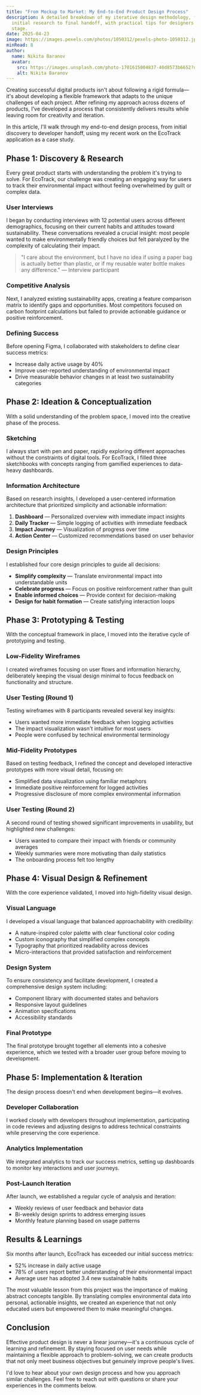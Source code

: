 ```yaml
---
title: "From Mockup to Market: My End-to-End Product Design Process"
description: A detailed breakdown of my iterative design methodology, from
  initial research to final handoff, with practical tips for designers at every
  stage.
date: 2025-04-23
image: https://images.pexels.com/photos/1050312/pexels-photo-1050312.jpeg?auto=compress&cs=tinysrgb&w=1260&h=750&dpr=1
minRead: 8
author:
  name: Nikita Baranov
  avatar:
    src: https://images.unsplash.com/photo-1701615004837-40d8573b6652?q=80&w=1480&auto=format&fit=crop&ixlib=rb-4.0.3&ixid=M3wxMjA3fDB8MHxwaG90by1wYWdlfHx8fGVufDB8fHx8fA%3D%3D
    alt: Nikita Baranov
---
```


Creating successful digital products isn't about following a rigid formula—it's about developing a flexible framework that adapts to the unique challenges of each project. After refining my approach across dozens of products, I've developed a process that consistently delivers results while leaving room for creativity and iteration.

In this article, I'll walk through my end-to-end design process, from initial discovery to developer handoff, using my recent work on the EcoTrack application as a case study.

## Phase 1: Discovery & Research

Every great product starts with understanding the problem it's trying to solve. For EcoTrack, our challenge was creating an engaging way for users to track their environmental impact without feeling overwhelmed by guilt or complex data.

### User Interviews

I began by conducting interviews with 12 potential users across different demographics, focusing on their current habits and attitudes toward sustainability. These conversations revealed a crucial insight: most people wanted to make environmentally friendly choices but felt paralyzed by the complexity of calculating their impact.

> "I care about the environment, but I have no idea if using a paper bag is actually better than plastic, or if my reusable water bottle makes any difference." — Interview participant

### Competitive Analysis

Next, I analyzed existing sustainability apps, creating a feature comparison matrix to identify gaps and opportunities. Most competitors focused on carbon footprint calculations but failed to provide actionable guidance or positive reinforcement.

### Defining Success

Before opening Figma, I collaborated with stakeholders to define clear success metrics:

- Increase daily active usage by 40%
- Improve user-reported understanding of environmental impact
- Drive measurable behavior changes in at least two sustainability categories

## Phase 2: Ideation & Conceptualization

With a solid understanding of the problem space, I moved into the creative phase of the process.

### Sketching

I always start with pen and paper, rapidly exploring different approaches without the constraints of digital tools. For EcoTrack, I filled three sketchbooks with concepts ranging from gamified experiences to data-heavy dashboards.

### Information Architecture

Based on research insights, I developed a user-centered information architecture that prioritized simplicity and actionable information:

1. **Dashboard** — Personalized overview with immediate impact insights
2. **Daily Tracker** — Simple logging of activities with immediate feedback
3. **Impact Journey** — Visualization of progress over time
4. **Action Center** — Customized recommendations based on user behavior

### Design Principles

I established four core design principles to guide all decisions:

- **Simplify complexity** — Translate environmental impact into understandable units
- **Celebrate progress** — Focus on positive reinforcement rather than guilt
- **Enable informed choices** — Provide context for decision-making
- **Design for habit formation** — Create satisfying interaction loops

## Phase 3: Prototyping & Testing

With the conceptual framework in place, I moved into the iterative cycle of prototyping and testing.

### Low-Fidelity Wireframes

I created wireframes focusing on user flows and information hierarchy, deliberately keeping the visual design minimal to focus feedback on functionality and structure.

### User Testing (Round 1)

Testing wireframes with 8 participants revealed several key insights:

- Users wanted more immediate feedback when logging activities
- The impact visualization wasn't intuitive for most users
- People were confused by technical environmental terminology

### Mid-Fidelity Prototypes

Based on testing feedback, I refined the concept and developed interactive prototypes with more visual detail, focusing on:

- Simplified data visualization using familiar metaphors
- Immediate positive reinforcement for logged activities
- Progressive disclosure of more complex environmental information

### User Testing (Round 2)

A second round of testing showed significant improvements in usability, but highlighted new challenges:

- Users wanted to compare their impact with friends or community averages
- Weekly summaries were more motivating than daily statistics
- The onboarding process felt too lengthy

## Phase 4: Visual Design & Refinement

With the core experience validated, I moved into high-fidelity visual design.

### Visual Language

I developed a visual language that balanced approachability with credibility:

- A nature-inspired color palette with clear functional color coding
- Custom iconography that simplified complex concepts
- Typography that prioritized readability across devices
- Micro-interactions that provided satisfaction and reinforcement

### Design System

To ensure consistency and facilitate development, I created a comprehensive design system including:

- Component library with documented states and behaviors
- Responsive layout guidelines
- Animation specifications
- Accessibility standards

### Final Prototype

The final prototype brought together all elements into a cohesive experience, which we tested with a broader user group before moving to development.

## Phase 5: Implementation & Iteration

The design process doesn't end when development begins—it evolves.

### Developer Collaboration

I worked closely with developers throughout implementation, participating in code reviews and adjusting designs to address technical constraints while preserving the core experience.

### Analytics Implementation

We integrated analytics to track our success metrics, setting up dashboards to monitor key interactions and user journeys.

### Post-Launch Iteration

After launch, we established a regular cycle of analysis and iteration:

- Weekly reviews of user feedback and behavior data
- Bi-weekly design sprints to address emerging issues
- Monthly feature planning based on usage patterns

## Results & Learnings

Six months after launch, EcoTrack has exceeded our initial success metrics:

- 52% increase in daily active usage
- 78% of users report better understanding of their environmental impact
- Average user has adopted 3.4 new sustainable habits

The most valuable lesson from this project was the importance of making abstract concepts tangible. By translating complex environmental data into personal, actionable insights, we created an experience that not only educated users but empowered them to make meaningful changes.

## Conclusion

Effective product design is never a linear journey—it's a continuous cycle of learning and refinement. By staying focused on user needs while maintaining a flexible approach to problem-solving, we can create products that not only meet business objectives but genuinely improve people's lives.

I'd love to hear about your own design process and how you approach similar challenges. Feel free to reach out with questions or share your experiences in the comments below.
